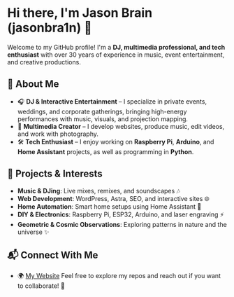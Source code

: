 # Hi there, I'm Jason Brain (jasonbra1n) 👋

Welcome to my GitHub profile! I'm a **DJ, multimedia professional, and tech enthusiast** with over 30 years of experience in music, event entertainment, and creative productions. 

## 🎵 About Me
- 🎧 **DJ & Interactive Entertainment** – I specialize in private events, weddings, and corporate gatherings, bringing high-energy performances with music, visuals, and projection mapping.
- 📸 **Multimedia Creator** – I develop websites, produce music, edit videos, and work with photography.
- 🛠️ **Tech Enthusiast** – I enjoy working on **Raspberry Pi**, **Arduino**, and **Home Assistant** projects, as well as programming in **Python**.

## 🚀 Projects & Interests
- **Music & DJing**: Live mixes, remixes, and soundscapes 🎶
- **Web Development**: WordPress, Astra, SEO, and interactive sites 🌐
- **Home Automation**: Smart home setups using Home Assistant 🏡
- **DIY & Electronics**: Raspberry Pi, ESP32, Arduino, and laser engraving ⚡
- **Geometric & Cosmic Observations**: Exploring patterns in nature and the universe ✨

## 📬 Connect With Me
- 🌍 [My Website](https://jasonbrain.com)
Feel free to explore my repos and reach out if you want to collaborate! 🚀
